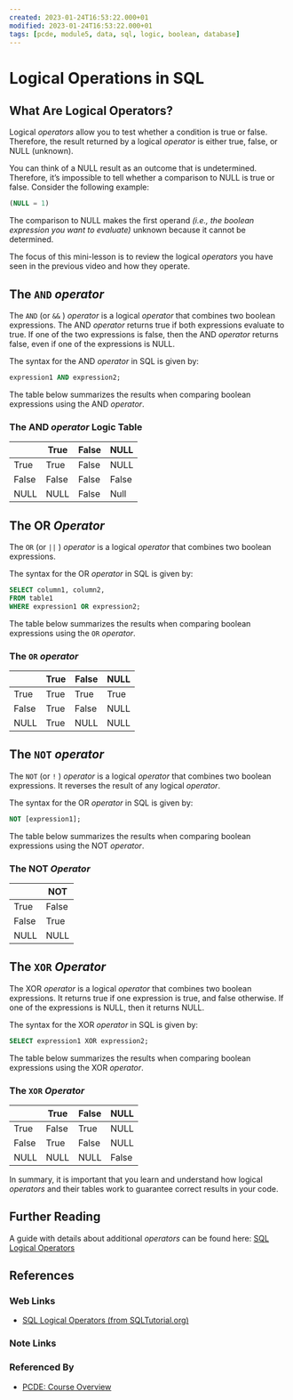 ```yaml
---
created: 2023-01-24T16:53:22.000+01
modified: 2023-01-24T16:53:22.000+01
tags: [pcde, module5, data, sql, logic, boolean, database]
---
```

# Logical Operations in SQL

## What Are Logical Operators?

Logical *operators* allow you to test whether a condition is true or false.
Therefore,
the result returned by a logical *operator* is
either true, false, or NULL (unknown).

You can think of a NULL result as an outcome that is undetermined.
Therefore,
it’s impossible to tell whether a comparison to NULL is true or false.
Consider the following example:

```sql
(NULL = 1)
```

The comparison to NULL makes the first operand
*(i.e., the boolean expression you want to evaluate)* unknown because
it cannot be determined.

The focus of this mini-lesson is to
review the logical *operators* you have seen in
the previous video and how they operate.

## The `AND` *operator*

The `AND` (or `&&` ) *operator* is a logical *operator* that
combines two boolean expressions.
The AND *operator* returns true if both expressions evaluate to true.
If one of the two expressions is false,
then the AND *operator* returns false, even if one of the expressions is NULL.

The syntax for the AND *operator* in SQL is given by:

```sql
expression1 AND expression2;
```

The table below summarizes the results when
comparing boolean expressions using the AND *operator*.

### The AND *operator* Logic Table

|       | True  | False | NULL  |
| ----- | ----- | ----- | ----- |
| True  | True  | False | NULL  |
| False | False | False | False |
| NULL  | NULL  | False | Null  |

## The OR *Operator*

The `OR` (or `||` ) *operator* is a logical *operator* that
combines two boolean expressions.

The syntax for the OR *operator* in SQL is given by:

```sql
SELECT column1, column2,
FROM table1
WHERE expression1 OR expression2;
```

The table below summarizes the results when comparing boolean expressions using the `OR` *operator*.

### The `OR` *operator*

|       | True | False | NULL |
| ----- | ---- | ----- | ---- |
| True  | True | True  | True |
| False | True | False | NULL |
| NULL  | True | NULL  | NULL |

## The `NOT` *operator*

The `NOT` (or `!` ) *operator* is a logical *operator* that
combines two boolean expressions.
It reverses the result of any logical *operator*.

The syntax for the OR *operator* in SQL is given by:

```sql
NOT [expression1];
```

The table below summarizes the results when
comparing boolean expressions using the NOT *operator*.

### The NOT *Operator*

|       | NOT   |
| ----- | ----- |
| True  | False |
| False | True  |
| NULL  | NULL  |

## The `XOR` *Operator*

The XOR *operator* is a logical *operator* that
combines two boolean expressions.
It returns true if one expression is true,
and false otherwise.
If one of the expressions is NULL, then it returns NULL.

The syntax for the XOR *operator* in SQL is given by:

```sql
SELECT expression1 XOR expression2;
```

The table below summarizes the results when
comparing boolean expressions using the XOR *operator*.

### The `XOR` *Operator*

|       | True  | False | NULL  |
| ----- | ----- | ----- | ----- |
| True  | False | True  | NULL  |
| False | True  | False | NULL  |
| NULL  | NULL  | NULL  | False |

In summary,
it is important that you learn and understand how
logical *operators* and
their tables work to guarantee correct results in your code.

## Further Reading

A guide with details about additional *operators* can be found here:
[SQL Logical Operators][sql-logic-ops-tut]

## References

### Web Links

* [SQL Logical Operators (from SQLTutorial.org)][sql-logic-ops-tut]

<!-- Hidden Reference Links Below Here -->
[sql-logic-ops-tut]: https://www.sqltutorial.org/sql-logical-operators/ "SQL Logical Operators (from SQLTutorial.org)"

### Note Links

<!-- Hidden References -->

### Referenced By

* [PCDE: Course Overview][pcde-course-overview-zk]

<!-- Hidden References -->
[pcde-course-overview-zk]: ./pcde-course-overview.md "PCDE: Course Overview"
